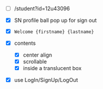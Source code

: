 - [ ] /student?id=12u43096
- [x] SN profile ball pop up for sign out
- [x] `Welcome {firstname} {lastname}`

- [x] contents
  - [x] center align
  - [x] scrollable
  - [x] inside a translucent box
- [x] use LogIn/SignUp/LogOut

